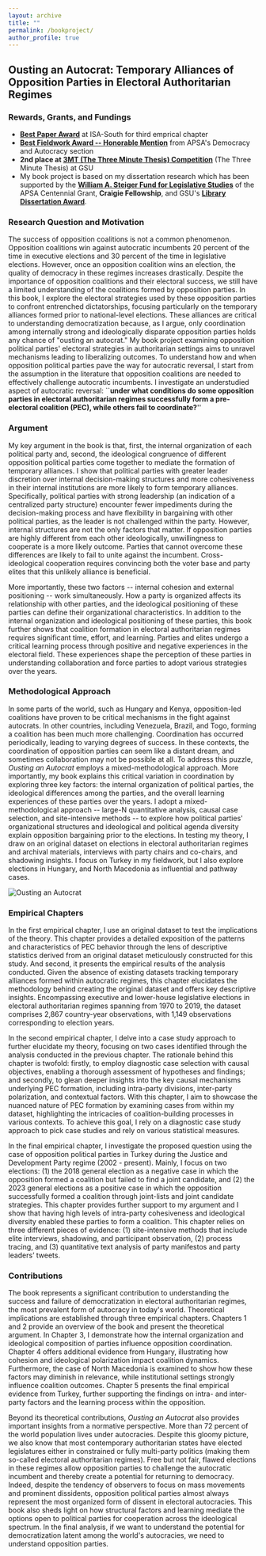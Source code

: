 ```yaml
---
layout: archive
title: ""
permalink: /bookproject/
author_profile: true
---
```


## Ousting an Autocrat: Temporary Alliances of Opposition Parties in Electoral Authoritarian Regimes

### Rewards, Grants, and Fundings
- **[Best Paper Award](https://twitter.com/ozlem__tuncel/status/1710733972873900453)** at ISA-South for third emprical chapter 
- **[Best Fieldwork Award -- Honorable Mention](https://ozlemtuncel.github.io/files/Tuncel_APSA_Award.pdf)** from APSA's Democracy and Autocracy section
- **2nd place at [3MT (The Three Minute Thesis) Competition](https://twitter.com/ozlem__tuncel/status/1775221899070668826)** (The Three Minute Thesis) at GSU
- My book project is based on my dissertation research which has been supported by the **[William A. Steiger Fund for Legislative Studies](https://connect.apsanet.org/centennialcenter/2022/09/01/pre-electoral-opposition-coalitions-in-authoritarian-regimes/)** of the APSA Centennial Grant, **Craigie Fellowship**, and GSU's **[Library Dissertation Award](https://graduate.gsu.edu/dissertation-library-travel-awards/)**.

### Research Question and Motivation
The success of opposition coalitions is not a common phenomenon. Opposition coalitions win against autocratic incumbents 20 percent of the time in executive elections and 30 percent of the time in legislative elections. However, once an opposition coalition wins an election, the quality of democracy in these regimes increases drastically. Despite the importance of opposition coalitions and their electoral success, we still have a limited understanding of the coalitions formed by opposition parties. In this book, I explore the electoral strategies used by these opposition parties to confront entrenched dictatorships, focusing particularly on the temporary alliances formed prior to national-level elections. These alliances are critical to understanding democratization because, as I argue, only coordination among internally strong and ideologically disparate opposition parties holds any chance of "ousting an autocrat." My book project examining opposition political parties' electoral strategies in authoritarian settings aims to unravel mechanisms leading to liberalizing outcomes. To understand how and when opposition political parties pave the way for autocratic reversal, I start from the assumption in the literature that opposition coalitions are needed to effectively challenge autocratic incumbents. I investigate an understudied aspect of autocratic reversal: ``**under what conditions do some opposition parties in electoral authoritarian regimes successfully form a pre-electoral coalition (PEC), while others fail to coordinate?**''

### Argument
My key argument in the book is that, first, the internal organization of each political party and, second, the ideological congruence of different opposition political parties come together to mediate the formation of temporary alliances. I show that political parties with greater leader discretion over internal decision-making structures and more cohesiveness in their internal institutions are more likely to form temporary alliances. Specifically, political parties with strong leadership (an indication of a centralized party structure) encounter fewer impediments during the decision-making process and have flexibility in bargaining with other political parties, as the leader is not challenged within the party. However, internal structures are not the only factors that matter. If opposition parties are highly different from each other ideologically, unwillingness to cooperate is a more likely outcome. Parties that cannot overcome these differences are likely to fail to unite against the incumbent. Cross-ideological cooperation requires convincing both the voter base and party elites that this unlikely alliance is beneficial.

More importantly, these two factors -- internal cohesion and external positioning -- work simultaneously. How a party is organized affects its relationship with other parties, and the ideological positioning of these parties can define their organizational characteristics. In addition to the internal organization and ideological positioning of these parties, this book further shows that coalition formation in electoral authoritarian regimes requires significant time, effort, and learning. Parties and elites undergo a critical learning process through positive and negative experiences in the electoral field. These experiences shape the perception of these parties in understanding collaboration and force parties to adopt various strategies over the years.

### Methodological Approach
In some parts of the world, such as Hungary and Kenya, opposition-led coalitions have proven to be critical mechanisms in the fight against autocrats. In other countries, including Venezuela, Brazil, and Togo, forming a coalition has been much more challenging. Coordination has occurred periodically, leading to varying degrees of success. In these contexts, the coordination of opposition parties can seem like a distant dream, and sometimes collaboration may not be possible at all. To address this puzzle, *Ousting an Autocrat* employs a mixed-methodological approach. More importantly, my book explains this critical variation in coordination by exploring three key factors: the internal organization of political parties, the ideological differences among the parties, and the overall learning experiences of these parties over the years. I adopt a mixed-methodological approach -- large-N quantitative analysis, causal case selection, and site-intensive methods -- to explore how political parties' organizational structures and ideological and political agenda diversity explain opposition bargaining prior to the elections. In testing my theory, I draw on an original dataset on elections in electoral authoritarian regimes and archival materials, interviews with party chairs and co-chairs, and shadowing insights. I focus on Turkey in my fieldwork, but I also explore elections in Hungary, and North Macedonia as influential and pathway cases. 

![Ousting an Autocrat](figures/book_project.png)

### Empirical Chapters

In the first empirical chapter, I use an original dataset to test the implications of the theory. This chapter provides a detailed exposition of the patterns and characteristics of PEC behavior through the lens of descriptive statistics derived from an original dataset meticulously constructed for this study. And second, it presents the empirical results of the analysis conducted. Given the absence of existing datasets tracking temporary alliances formed within autocratic regimes, this chapter elucidates the methodology behind creating the original dataset and offers key descriptive insights. Encompassing executive and lower-house legislative elections in electoral authoritarian regimes spanning from 1970 to 2019, the dataset comprises 2,867 country-year observations, with 1,149 observations corresponding to election years. 

In the second empirical chapter, I delve into a case study approach to further elucidate my theory, focusing on two cases identified through the analysis conducted in the previous chapter. The rationale behind this chapter is twofold: firstly, to employ diagnostic case selection with causal objectives, enabling a thorough assessment of hypotheses and findings; and secondly, to glean deeper insights into the key causal mechanisms underlying PEC formation, including intra-party divisions, inter-party polarization, and contextual factors. With this chapter, I aim to showcase the nuanced nature of PEC formation by examining cases from within my dataset, highlighting the intricacies of coalition-building processes in various contexts. To achieve this goal, I rely on a diagnostic case study approach to pick case studies and rely on various statistical measures.

In the final empirical chapter, I investigate the proposed question using the case of opposition political parties in Turkey during the Justice and Development Party regime (2002 - present). Mainly, I focus on two elections: (1) the 2018 general election as a negative case in which the opposition formed a coalition but failed to find a joint candidate, and (2) the 2023 general elections as a positive case in which the opposition successfully formed a coalition through joint-lists and joint candidate strategies. This chapter provides further support to my argument and I show that having high levels of intra-party cohesiveness and ideological diversity enabled these parties to form a coalition. This chapter relies on three different pieces of evidence: (1) site-intensive methods that include elite interviews, shadowing, and participant observation, (2) process tracing, and (3) quantitative text analysis of party manifestos and party leaders’ tweets.

### Contributions
The book represents a significant contribution to understanding the success and failure of democratization in electoral authoritarian regimes, the most prevalent form of autocracy in today's world. Theoretical implications are established through three empirical chapters. Chapters 1 and 2 provide an overview of the book and present the theoretical argument. In Chapter 3, I demonstrate how the internal organization and ideological composition of parties influence opposition coordination. Chapter 4 offers additional evidence from Hungary, illustrating how cohesion and ideological polarization impact coalition dynamics. Furthermore, the case of North Macedonia is examined to show how these factors may diminish in relevance, while institutional settings strongly influence coalition outcomes. Chapter 5 presents the final empirical evidence from Turkey, further supporting the findings on intra- and inter-party factors and the learning process within the opposition. 

Beyond its theoretical contributions, *Ousting an Autocrat* also provides important insights from a normative perspective. More than 72 percent of the world population lives under autocracies. Despite this gloomy picture, we also know that most contemporary authoritarian states have elected legislatures either in constrained or fully multi-party politics (making them so-called electoral authoritarian regimes). Free but not fair, flawed elections in these regimes allow opposition parties to challenge the autocratic incumbent and thereby create a potential for returning to democracy. Indeed, despite the tendency of observers to focus on mass movements and prominent dissidents, opposition political parties almost always represent the most organized form of dissent in electoral autocracies. This book also sheds light on how structural factors and learning mediate the options open to political parties for cooperation across the ideological spectrum. In the final analysis, if we want to understand the potential for democratization latent among the world's autocracies, we need to understand opposition parties.
